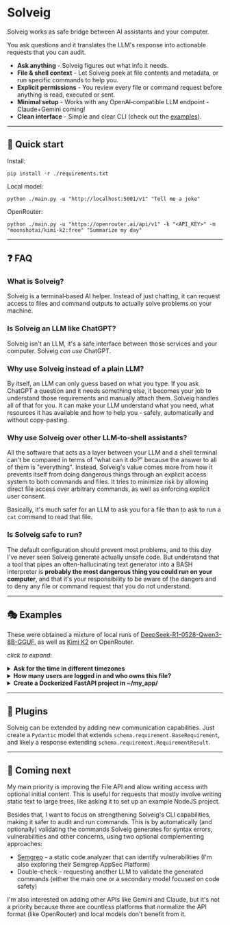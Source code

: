# Solveig

Solveig works as safe bridge between AI assistants and your computer.

You ask questions and it translates the LLM's response into actionable requests that you can audit.

* **Ask anything** - Solveig figures out what info it needs.
* **File & shell context** - Let Solveig peek at file contents and metadata, or run specific commands to help you.
* **Explicit permissions** - You review every file or command request before anything is read, executed or sent.
* **Minimal setup** - Works with any OpenAI‑compatible LLM endpoint - Claude+Gemini coming!
* **Clean interface** - Simple and clear CLI (check out the [examples](#-examples)).

---

## 🚀 Quick start
Install:
```commandline
pip install -r ./requirements.txt
```

Local model:
```commandline
python ./main.py -u "http://localhost:5001/v1" "Tell me a joke"
```

OpenRouter:
```commandline
python ./main.py -u "https://openrouter.ai/api/v1" -k "<API_KEY>" -m "moonshotai/kimi-k2:free" "Summarize my day"
```

---

## ❓ FAQ


### What is Solveig?

Solveig is a terminal‑based AI helper. Instead of just chatting, it can request access to files and command outputs
to actually solve problems on your machine.

### Is Solveig an LLM like ChatGPT?

Solveig isn't an LLM, it's a safe interface between those services and your computer. Solveig *can use* ChatGPT.

### Why use Solveig instead of a plain LLM?

By itself, an LLM can only guess based on what you type.
If you ask ChatGPT a question and it needs something else, it becomes your job to understand those requirements and manually attach them.
Solveig handles all of that for you. It can make your LLM understand what you need,
what resources it has available and how to help you - safely, automatically and without copy-pasting.

### Why use Solveig over other LLM‑to‑shell assistants?

All the software that acts as a layer between your LLM and a shell terminal can't be compared in terms of "what can it do?"
because the answer to all of them is "everything". Instead, Solveig's value comes more from how it prevents itself from doing
dangerous things through an explicit access system to both commands and files. It tries to minimize risk by allowing
direct file access over arbitrary commands, as well as enforcing explicit user consent.

Basically, it's much safer for an LLM to ask you for a file than to ask to run a `cat` command to read that file.

### Is Solveig safe to run?

The default configuration should prevent most problems, and to this day I've never seen Solveig generate actually unsafe code.
But understand that a tool that pipes an often-hallucinating text generator into a BASH interpreter is **probably
the most dangerous thing you could run on your computer**, and that it's your responsibility to be aware of the dangers
and to deny any file or command request that you do not understand.

---

## 🎭 Examples

These were obtained a mixture of local runs of [DeepSeek-R1-0528-Qwen3-8B-GGUF](https://huggingface.co/unsloth/DeepSeek-R1-0528-Qwen3-8B-GGUF/tree/main),
as well as [Kimi K2](https://openrouter.ai/moonshotai/kimi-k2) on OpenRouter.

*click to expand:*

<details>
<summary><b>Ask for the time in different timezones</b></summary>

```
--- User -----------------------------------------------------------------------------------------------------------------------------------
Reply:
 > I need to check the current date and time
(Sending)

--- Assistant ------------------------------------------------------------------------------------------------------------------------------
To check the current date and time, I can use the date command. Let me see what it outputs.

[ Requirements (1) ]
  Commands:
    date

--- User -----------------------------------------------------------------------------------------------------------------------------------
[ Requirement Results (1) ]
  [ Command ]
    Run this to show the current date and time.
      command: date
    ? Allow running command? [y/N]: y
    [ Output ]
      Thu Jul 17 06:41:30 PM EEST 2025
    ? Allow sending output? [y/N]: y

Reply:
 > Can you also tell me the time in Hong Kong?
 (Sending)

--- Assistant ------------------------------------------------------------------------------------------------------------------------------
The output from the date command shows the local time in EEST timezone. To get the time in Hong Kong, which is in the Asia/Hong_Kong timezone, I need to use the date command with the appropriate timezone set.

[ Requirements (1) ]
  Commands:
    TZ=Asia/Hong_Kong date +'%Y-%m-%d %H:%M:%S %z'

--- User -----------------------------------------------------------------------------------------------------------------------------------
[ Requirement Results (1) ]
  [ Command ]
    Run this command to display the current time in Hong Kong (Asia/Hong_Kong timezone).
      command: TZ=Asia/Hong_Kong date +'%Y-%m-%d %H:%M:%S %z'
    ? Allow running command? [y/N]: y
    [ Output ]
      2025-07-17 23:41:55 +0800
    ? Allow sending output? [y/N]: y

Reply:
 > 
(Sending)

--- Assistant ------------------------------------------------------------------------------------------------------------------------------
Now I have the local time in EEST and the time in Hong Kong (Asia/Hong_Kong). The local time is July 17, 2025, 18:41:55 in EEST, and the Hong Kong time is July 17, 2025, 23:41:55 in +0800. I hope this helps!

```
</details>

<details>
<summary><b>How many users are logged in and who owns this file?</b></summary>

```
--- User -----------------------------------------------------------------------------------------------------------------------------------
Reply:
 > How many users are logged in and who owns ~/run.sh?

--- Assistant ------------------------------------------------------------------------------------------------------------------------------
To determine how many users are logged in, I can check the output of the 'who' command. It will list all currently logged-in users and their details. Additionally, I need to know the owner of the file ~/run.sh, which can be found in the file's metadata.

[ Requirements (2) ]
  Files:
    ~/run.sh (metadata)
  Commands:
    who

--- User -----------------------------------------------------------------------------------------------------------------------------------
[ Requirement Results (2) ]
  [ Command ]
    Run this command to check how many users are logged in. The 'who' command lists all logged-in users, and we can count them from the output.
      command: who
    ? Allow running command? [y/N]: y
    [ Output ]
      jdoe seat0        2025-07-01 12:18
      jdoe tty2         2025-07-01 12:18
    ? Allow sending output? [y/N]: y
  [ File ]
    Run this to get the metadata of the file to find out who owns it.
      path: ~/run.sh (dir=False)
    ? Read file? [y=contents+metadata / m=metadata / N=skip]: m
    [ Metadata ]
    {"path": "/home/jdoe/run.sh", "size": 101 (...) , "mtime": "Thu Jul 17 02:54:43 2025", "is_directory": false, "owner": "jdoe", "group": "jdoe"}
    ? Allow sending file data? [y/N]: y

Reply:
 > Here you go!

--- Assistant ------------------------------------------------------------------------------------------------------------------------------
Based on the 'who' command output, there are two users logged in: 'jdoe' on seat0 and 'jdoe' on tty2. The file ~/run.sh is owned by 'jdoe'.

```
</details>

<details>

<summary><b>Create a Dockerized FastAPI project in ~/my_app/</b></summary>

Disclosure: the Files functionality isn't finished and doesn't yet implement writing, so if the LLM asked me to create a file
with some initial contents, that wouldn't be possible. Because of that I added this to the prompt: `(Use only commands)`

```
--- User -----------------------------------------------------------------------------------------------------------------------------------
Reply:
 > Create a Dockerized FastAPI project in ~/my_app/ (Use only commands)
(Sending)

--- Assistant ------------------------------------------------------------------------------------------------------------------------------
I'll create a Dockerized FastAPI project in ~/my_app/ using commands. This will involve creating the directory structure, Python files, Dockerfile, and docker-compose.yml.

[ Requirements (7) ]
  Commands:
    mkdir -p ~/my_app/app
    cat > ~/my_app/app/main.py << 'EOF'
from fastapi import FastAPI

app = FastAPI(title="My FastAPI App", version="1.0.0")

@app.get("/")
def read_root():
    return {"message": "Hello from FastAPI!"}

@app.get("/health")
def health_check():
    return {"status": "healthy"}
EOF
    cat > ~/my_app/requirements.txt << 'EOF'
fastapi==0.104.1
uvicorn[standard]==0.24.0
EOF
    cat > ~/my_app/Dockerfile << 'EOF'
FROM python:3.11-slim

WORKDIR /app

COPY requirements.txt .
RUN pip install --no-cache-dir -r requirements.txt

COPY app/ ./app/

EXPOSE 8000

CMD ["uvicorn", "app.main:app", "--host", "0.0.0.0", "--port", "8000"]
EOF
    cat > ~/my_app/docker-compose.yml << 'EOF'
version: '3.8'

services:
  web:
    build: .
    ports:
      - "8000:8000"
    volumes:
      - ./app:/app/app
    environment:
      - PYTHONUNBUFFERED=1
    restart: unless-stopped
EOF
    cat > ~/my_app/.dockerignore << 'EOF'
__pycache__
*.pyc
*.pyo
*.pyd
.Python
env
pip-log.txt
pip-delete-this-directory.txt
.tox
.coverage
.coverage.*
.cache
nosetests.xml
coverage.xml
*.cover
*.log
.git
.mypy_cache
.pytest_cache
.hypothesis
EOF
    cat > ~/my_app/.gitignore << 'EOF'
__pycache__/
*.py[cod]
*$py.class
*.so
.Python
build/
develop-eggs/
dist/
downloads/
eggs/
.eggs/
lib/
lib64/
parts/
sdist/
var/
wheels/
*.egg-info/
.installed.cfg
*.egg
MANIFEST
.env
.venv
env/
venv/
ENV/
env.bak/
venv.bak/
EOF

--- User -----------------------------------------------------------------------------------------------------------------------------------
[ Requirement Results (7) ]
  [ Command ]
    Create the main project directory
      command: mkdir -p ~/my_app/app
    ? Allow running command? [y/N]: y
    [ Output ]

    ? Allow sending output? [y/N]: y
  [ Command ]
    Create the main FastAPI application file
      command: cat > ~/my_app/app/main.py << 'EOF'
from fastapi import FastAPI

app = FastAPI(title="My FastAPI App", version="1.0.0")

@app.get("/")
def read_root():
    return {"message": "Hello from FastAPI!"}

@app.get("/health")
def health_check():
    return {"status": "healthy"}
EOF
    ? Allow running command? [y/N]: y
    [ Output ]

    ? Allow sending output? [y/N]: y
  [ Command ]
    Create requirements.txt with FastAPI dependencies
      command: cat > ~/my_app/requirements.txt << 'EOF'
fastapi==0.104.1
uvicorn[standard]==0.24.0
EOF
    ? Allow running command? [y/N]: y
    [ Output ]

    ? Allow sending output? [y/N]: y
  [ Command ]
    Create Dockerfile for containerization
      command: cat > ~/my_app/Dockerfile << 'EOF'
FROM python:3.11-slim

WORKDIR /app

COPY requirements.txt .
RUN pip install --no-cache-dir -r requirements.txt

COPY app/ ./app/

EXPOSE 8000

CMD ["uvicorn", "app.main:app", "--host", "0.0.0.0", "--port", "8000"]
EOF
    ? Allow running command? [y/N]: y
    [ Output ]

    ? Allow sending output? [y/N]: y
  [ Command ]
    Create docker-compose.yml for easy development
      command: cat > ~/my_app/docker-compose.yml << 'EOF'
version: '3.8'

services:
  web:
    build: .
    ports:
      - "8000:8000"
    volumes:
      - ./app:/app/app
    environment:
      - PYTHONUNBUFFERED=1
    restart: unless-stopped
EOF
    ? Allow running command? [y/N]: y
    [ Output ]

    ? Allow sending output? [y/N]: y
  [ Command ]
    Create .dockerignore to optimize build context
      command: cat > ~/my_app/.dockerignore << 'EOF'
__pycache__
*.pyc
*.pyo
*.pyd
.Python
env
pip-log.txt
pip-delete-this-directory.txt
.tox
.coverage
.coverage.*
.cache
nosetests.xml
coverage.xml
*.cover
*.log
.git
.mypy_cache
.pytest_cache
.hypothesis
EOF
    ? Allow running command? [y/N]: y
    [ Output ]

    ? Allow sending output? [y/N]: y
  [ Command ]
    Create .gitignore for version control
      command: cat > ~/my_app/.gitignore << 'EOF'
__pycache__/
*.py[cod]
*$py.class
*.so
.Python
build/
develop-eggs/
dist/
downloads/
eggs/
.eggs/
lib/
lib64/
parts/
sdist/
var/
wheels/
*.egg-info/
.installed.cfg
*.egg
MANIFEST
.env
.venv
env/
venv/
ENV/
env.bak/
venv.bak/
EOF
    ? Allow running command? [y/N]: y
    [ Output ]

    ? Allow sending output? [y/N]: y

Reply:
 > 

```

</details>

---

## 🧩 Plugins

Solveig can be extended by adding new communication capabilities.
Just create a `Pydantic` model that extends `schema.requirement.BaseRequirement`,
and likely a response extending `schema.requirement.RequirementResult`.

---

## 📆 Coming next

My main priority is improving the File API and allow writing access with optional initial content.
This is useful for requests that mostly involve writing static text to large trees, like asking it to set up
an example NodeJS project.

Besides that, I want to focus on strengthening Solveig's CLI capabilities, making it safer to audit and run commands.
This is by automatically (and optionally) validating the commands Solveig generates for syntax errors, vulnerabilities and other concerns,
using two optional complementing approaches:

* [Semgrep](https://github.com/semgrep/semgrep) - a static code analyzer that can identify vulnerabilities
(I'm also exploring their Semgrep AppSec Platform)
* Double-check - requesting another LLM to validate the generated commands (either the main one or a secondary model focused on code safety)

I'm also interested on adding other APIs like Gemini and Claude, but it's not a priority because there are countless
platforms that normalize the API format (like OpenRouter) and local models don't benefit from it.
